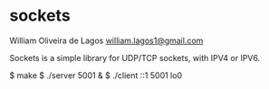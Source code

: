 sockets
=======

William Oliveira de Lagos <william.lagos1@gmail.com>

Sockets is a simple library for UDP/TCP sockets, with IPV4 or IPV6.

$ make
$ ./server 5001 &
$ ./client ::1 5001 lo0
